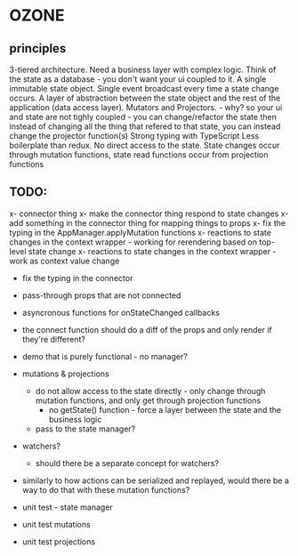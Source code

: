 # OZONE

## principles
3-tiered architecture. Need a business layer with complex logic. Think of the state as a database - you don't want your ui coupled to it. 
A single immutable state object.
Single event broadcast every time a state change occurs.
A layer of abstraction between the state object and the rest of the application (data access layer). Mutators and Projectors.
    - why? so your ui and state are not tighly coupled - you can change/refactor the state then instead of changing all the thing that refered to that state, you can instead change the projector function(s)
Strong typing with TypeScript
Less boilerplate than redux.
No direct access to the state. State changes occur through mutation functions, state read functions occur from projection functions


## TODO:
x- connector thing 
x- make the connector thing respond to state changes
x- add something in the connector thing for mapping things to props
x- fix the typing in the AppManager.applyMutation functions
x- reactions to state changes in the context wrapper - working for rerendering based on top-level state change
x- reactions to state changes in the context wrapper - work as context value change
- fix the typing in the connector
- pass-through props that are not connected
- asyncronous functions for onStateChanged callbacks

- the connect function should do a diff of the props and only render if they're different?

- demo that is purely functional - no manager?

- mutations & projections
    - do not allow access to the state directly - only change through mutation functions, and only get through projection functions
        - no getState() function - force a layer between the state and the business logic
    - pass to the state manager?
    
- watchers?
    - should there be a separate concept for watchers?

- similarly to how actions can be serialized and replayed, would there be a way to do that with these mutation functions?
        

- unit test - state manager
- unit test mutations
- unit test projections